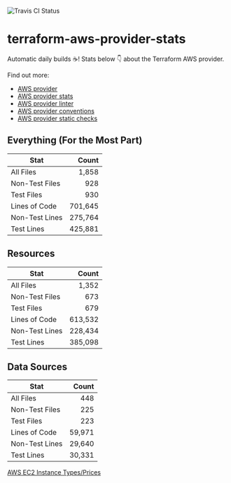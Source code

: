 ![Travis CI Status](https://travis-ci.org/YakDriver/terraform-aws-provider-stats.svg?branch=main)
# terraform-aws-provider-stats

Automatic daily builds :coffee:! Stats below :point_down: about the Terraform AWS provider.

Find out more:
* [AWS provider](https://github.com/terraform-providers/terraform-provider-aws)
* [AWS provider stats](https://github.com/YakDriver/terraform-aws-provider-stats)
* [AWS provider linter](https://github.com/terraform-providers/terraform-provider-aws/tree/master/awsproviderlint)
* [AWS provider conventions](https://github.com/YakDriver/terraform-aws-conventions)
* [AWS provider static checks](https://github.com/YakDriver/terraform-aws-provider-static-checks)



## Everything (For the Most Part)

|  Stat  |  Count  |
| ------------- | -------------: |
|  All Files  |  1,858  |
|  Non-Test Files  |  928  |
|  Test Files  |  930  |
|  Lines of Code  |  701,645  |
|  Non-Test Lines  |  275,764  |
|  Test Lines  |  425,881  |



## Resources

|  Stat  |  Count  |
| ------------- | -------------: |
|  All Files  |  1,352  |
|  Non-Test Files  |  673  |
|  Test Files  |  679  |
|  Lines of Code  |  613,532  |
|  Non-Test Lines  |  228,434  |
|  Test Lines  |  385,098  |



## Data Sources

|  Stat  |  Count  |
| ------------- | -------------: |
|  All Files  |  448  |
|  Non-Test Files  |  225  |
|  Test Files  |  223  |
|  Lines of Code  |  59,971  |
|  Non-Test Lines  |  29,640  |
|  Test Lines  |  30,331  |




[AWS EC2 Instance Types/Prices](https://github.com/YakDriver/aws-ec2-instance-types)
